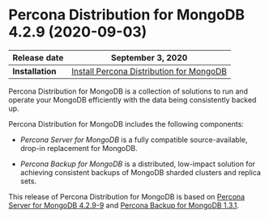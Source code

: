 # Percona Distribution for MongoDB 4.2.9 (2020-09-03)

| **Release date** | September 3, 2020   |
| ---------------- | ------------------ |
| **Installation** | [Install Percona Distribution for MongoDB](installation.md)|
    

Percona Distribution for MongoDB is a collection of solutions to run and operate your
MongoDB efficiently with the data being consistently backed up.

Percona Distribution for MongoDB includes the following components:

* *Percona Server for MongoDB* is a fully compatible source-available, drop-in replacement
for MongoDB.

* *Percona Backup for MongoDB* is a distributed, low-impact solution for achieving
consistent backups of MongoDB sharded clusters and replica sets.

This release of Percona Distribution for MongoDB is based on [Percona Server for MongoDB 4.2.9-9](https://docs.percona.com/percona-server-for-mongodb/4.2/release_notes/4.2.9-9.html) and [Percona Backup for MongoDB 1.3.1](https://docs.percona.com/percona-backup-mongodb/release-notes/1.3.1.html).
